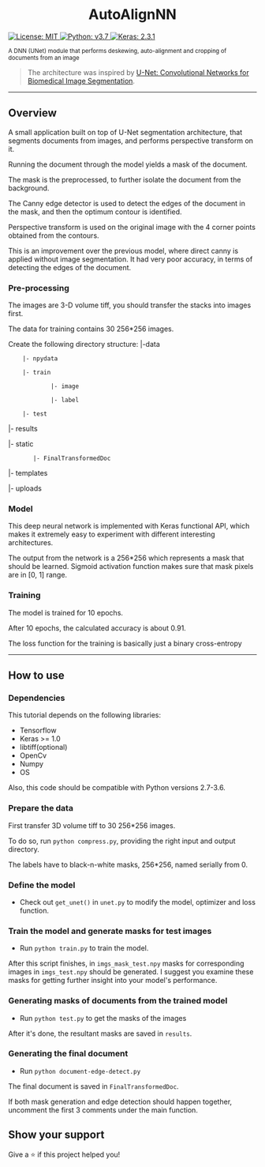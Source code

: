 <h1 align="center">AutoAlignNN</h1>

<p>
  <a href="#" target="_blank">
    <img alt="License: MIT" src="https://img.shields.io/badge/License-MIT-yellow.svg?style=for-the-badge&logo=appveyor" />
    <img alt="Python: v3.7" src="https://img.shields.io/badge/python-v3.7-blue.svg?style=for-the-badge&logo=appveyor" />
    <img alt="Keras: 2.3.1" src="https://img.shields.io/badge/Keras-2.3.1-orange?style=for-the-badge&logo=appveyor" />
  </a>
</p>

<small>A DNN (UNet) module that performs deskewing, auto-alignment and cropping of documents from an image</small>

> The architecture was inspired by [U-Net: Convolutional Networks for Biomedical Image Segmentation](http://lmb.informatik.uni-freiburg.de/people/ronneber/u-net/).

---

## Overview

A small application built on top of U-Net segmentation architecture, that segments documents from images,
and performs perspective transform on it.

Running the document through the model yields a mask of the document.

The mask is the preprocessed, to further isolate the document from the background.

The Canny edge detector is used to detect the edges of the document in the mask, and then the optimum contour is identified.

Perspective transform is used on the original image with the 4 corner points obtained from the contours.

This is an improvement over the previous model, where direct canny is applied without image segmentation. It had very poor accuracy, in terms of detecting the edges of the document.

### Pre-processing

The images are 3-D volume tiff, you should transfer the stacks into images first.

The data for training contains 30 256*256 images.

Create the following directory structure: 
  |-data 
  
        |- npydata
        
        |- train
        
                |- image
                
                |- label
                
        |- test

  |- results
  
  |- static
  
           |- FinalTransformedDoc
           
  |- templates
  
  |- uploads
  

### Model

This deep neural network is implemented with Keras functional API, which makes it extremely easy to experiment with different interesting architectures.

The output from the network is a 256*256 which represents a mask that should be learned. Sigmoid activation function
makes sure that mask pixels are in \[0, 1\] range.

### Training

The model is trained for 10 epochs.

After 10 epochs, the calculated accuracy is about 0.91.

The loss function for the training is basically just a binary cross-entropy

---

## How to use

### Dependencies

This tutorial depends on the following libraries:

* Tensorflow
* Keras >= 1.0
* libtiff(optional)
* OpenCv
* Numpy
* OS

Also, this code should be compatible with Python versions 2.7-3.6.



### Prepare the data

First transfer 3D volume tiff to 30 256*256 images.

To do so, run ```python compress.py```, providing the right input and output directory.

The labels have to black-n-white masks, 256*256, named serially from 0.


### Define the model

* Check out ```get_unet()``` in ```unet.py``` to modify the model, optimizer and loss function.

### Train the model and generate masks for test images

* Run ```python train.py``` to train the model.

After this script finishes, in ```imgs_mask_test.npy``` masks for corresponding images in ```imgs_test.npy```
should be generated. I suggest you examine these masks for getting further insight into your model's performance.

### Generating masks of documents from the trained model

* Run ```python test.py``` to get the masks of the images

After it's done, the resultant masks are saved in ```results```.

### Generating the final document

* Run ```python document-edge-detect.py```

The final document is saved in ```FinalTransformedDoc```.

If both mask generation and edge detection should happen together, uncomment the first 3 comments under the main function.

## Show your support

Give a ⭐️ if this project helped you!
